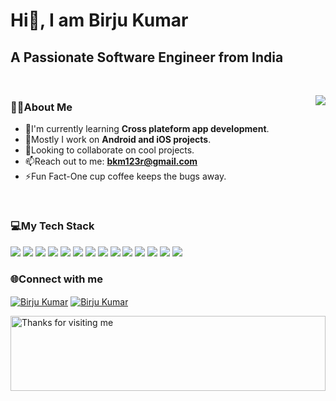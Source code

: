 <h1 align="left">Hi👋, I am Birju Kumar</h1>
<h2 align="left">A Passionate Software Engineer from India</h2>
<br>
<p><img align="right" src="https://github.com/Adam-pw/Adam-pw/blob/main/animation_500_kxa883sd.gif"></p>

<h3 align="left">👨‍💻About Me</h3>

- 🌱I'm currently learning **Cross plateform app development**.
- 💪Mostly I work on **Android and iOS projects**.
- 🤙Looking to collaborate on cool projects.
- 📫Reach out to me: **bkm123r@gmail.com**
- ⚡Fun Fact-One cup coffee keeps the bugs away.
  
<br>

### 💻My Tech Stack

<p align="left">
<img src="https://img.shields.io/badge/Android-E34F26?style=for-the-badge&logo=android&logoColor=white"> 
<img src="https://img.shields.io/badge/Java-1572B6?style=for-the-badge&logo=java&logoColor=white"> 
<img src ="https://img.shields.io/badge/Kotlin-20232A?style=for-the-badge&logo=kotlin&logoColor=61DAFB">
<img src="https://img.shields.io/badge/Ios-000000?style=for-the-badge&logo=apple&logoColor=white" >
<img src="https://img.shields.io/badge/Swift-38B2AC?style=for-the-badge&logo=swift&logoColor=white" >
<img src="https://img.shields.io/badge/Javascript-007FFF?style=for-the-badge&logo=javascript&logoColor=white" >
<img src="https://img.shields.io/badge/Html-563D7C?style=for-the-badge&logo=html&logoColor=white">
<img src="https://img.shields.io/badge/Css-339933?style=for-the-badge&logo=css3&logoColor=white" >
<img src="https://img.shields.io/badge/firebase-ffca28?style=for-the-badge&logo=firebase&logoColor=black">
<img src="https://img.shields.io/badge/Postman-FF6C37?style=for-the-badge&logo=Postman&logoColor=white">
<img src="https://img.shields.io/badge/Xampp-F37623?style=for-the-badge&logo=xampp&logoColor=white">
<img src="https://img.shields.io/badge/intelij-%2300C4CC.svg?&style=for-the-badge&logo=intelij&logoColor=white">
<img src="https://img.shields.io/badge/AndroidStudio-00C7B7?style=for-the-badge&logo=android&logoColor=white">
<img src="https://img.shields.io/badge/Xcode-000000?style=for-the-badge&logo=xcode&logoColor=white">
</p>

<!--
<p><img align="left" src="https://github-readme-stats.vercel.app/api/top-langs?username=crazyvibes&show_icons=true&locale=en&layout=compact" alt="crazyvibes" /></p>

<p>&nbsp;<img align="center" src="https://github-readme-stats.vercel.app/api?username=crazyvibes&show_icons=true&locale=en" alt="crazyvibes" /></p>

<p><img align="center" src="https://github-readme-streak-stats.herokuapp.com/?user=crazyvibes&" alt="crazyvibes" /></p>

-->

<h3 align="left">🌐Connect with me</h3>

<p align="left">
  <a href="https://www.linkedin.com/in/birju-kumar-07763b136/" target="blank"><img align="center"
      src="https://img.shields.io/badge/LinkedIn-0077B5?style=for-the-badge&logo=linkedin&logoColor=white"
      alt="Birju Kumar"></a> 
 <a href="mailto:bkm123r@gmail.com"><img align="center"
      src="https://img.shields.io/badge/Gmail-D14836?style=for-the-badge&logo=gmail&logoColor=white"
      alt="Birju Kumar"></a> 
</p>

<img height="120" alt="Thanks for visiting me" width="100%" src="https://raw.githubusercontent.com/BrunnerLivio/brunnerlivio/master/images/marquee.svg" />
